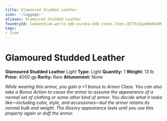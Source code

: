 ```yaml
---
title: Glamoured Studded Leather
icon: ':luggage:'
aliases: Glamoured Studded Leather
foundryId: Compendium.world.ddb-eureka-ddb-items.Item.iQT7k5ZgaWUmKbdM
tags:
- Item
---
```


# Glamoured Studded Leather

**Glamoured Studded Leather**
_Light_
**Type:** Light
**Quantity:** 1
**Weight:** 13 lb
**Price:** 4000 gp
**Rarity:** Rare
**Attunement:** None

*While wearing this armor, you gain a +1 bonus to Armor Class. You can also take a Bonus Action to cause the armor to assume the appearance of a normal set of clothing or some other kind of armor. You decide what it looks like—including color, style, and accessories—but the armor retains its normal bulk and weight. The illusory appearance lasts until you use this property again or doff the armor.*